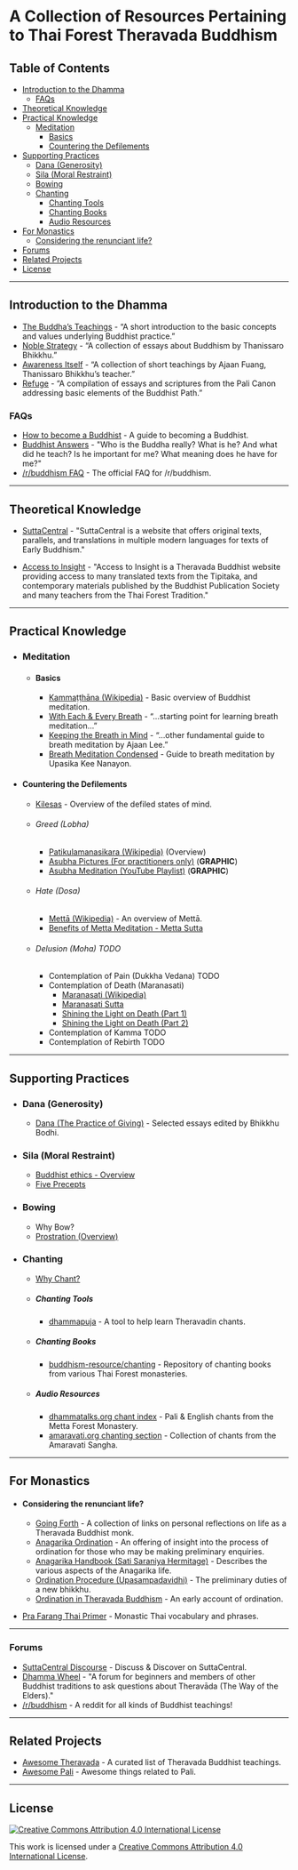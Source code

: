 # A Collection of Resources Pertaining to Thai Forest Theravada Buddhism



## Table of Contents

- [Introduction to the Dhamma](#introduction-to-the-dhamma)
  - [FAQs](#faqs)
- [Theoretical Knowledge](#theoretical-knowledge)
- [Practical Knowledge](#practical-knowledge)
  - [Meditation](#meditation)
    - [Basics](#basics)
    - [Countering the Defilements](#countering-the-defilements)
- [Supporting Practices](#supporting-practices)
  - [Dana (Generosity)](#dana-generosity)
  - [Sila (Moral Restraint)](#sila-moral-restraint)
  - [Bowing](#bowing)
  - [Chanting](#chanting)
    - [Chanting Tools](#chanting-tools)  
    - [Chanting Books](#chanting-books)
    - [Audio Resources](#audio-resources)
- [For Monastics](#for-monastics)
  - [Considering the renunciant life?](#considering-the-renunciant-life)
- [Forums](#forums)  
- [Related Projects](#related-projects)  
- [License](#license)


---


## Introduction to the Dhamma

- [The Buddha’s Teachings](https://www.dhammatalks.org/ebook_index.html#BuddhasTeachings) - “A short introduction to the basic concepts and values underlying Buddhist practice.”
- [Noble Strategy](https://www.dhammatalks.org/ebook_index.html#noblestrategy) - “A collection of essays about Buddhism by Thanissaro Bhikkhu.”
- [Awareness Itself](https://www.dhammatalks.org/ebook_index.html#awarenessitself) - “A collection of short teachings by Ajaan Fuang, Thanissaro Bhikkhu’s teacher.”
- [Refuge](https://www.dhammatalks.org/ebook_index.html#refuge) - “A compilation of essays and scriptures from the Pali Canon addressing basic elements of the Buddhist Path.”


### FAQs
- [How to become a Buddhist](http://www.parami.org/how-to-become-a-buddhist/) - A guide to becoming a Buddhist.
- [Buddhist Answers](http://www.parami.org/buddhist-answers/) - "Who is the Buddha really? What is he? And what did he teach?
Is he important for me? What meaning does he have for me?"
- [/r/buddhism FAQ](https://www.reddit.com/r/Buddhism/wiki/faq) - The official FAQ for /r/buddhism.


---


## Theoretical Knowledge

- [SuttaCentral](https://suttacentral.net/) - "SuttaCentral is a website that offers original texts, parallels, and translations in multiple modern languages for texts of Early Buddhism."

- [Access to Insight](http://www.accesstoinsight.org/) - "Access to Insight is a Theravada Buddhist website providing access to many translated texts from the Tipitaka, and contemporary materials published by the Buddhist Publication Society and many teachers from the Thai Forest Tradition."


---


## Practical Knowledge

  - ### Meditation

    - #### Basics
      - [Kammaṭṭhāna (Wikipedia)](https://en.wikipedia.org/wiki/Kamma%E1%B9%AD%E1%B9%ADh%C4%81na) - Basic overview of Buddhist meditation.
      - [With Each & Every Breath](https://www.dhammatalks.org/ebook_index.html#eachandeverybreath) - “…starting point for learning breath meditation…”
      - [Keeping the Breath in Mind](https://www.dhammatalks.org/ebook_index.html#keepingthebreath) - “…other fundamental guide to breath meditation by Ajaan Lee.”
      - [Breath Meditation Condensed](https://www.budsas.org/ebud/ebmed043.htm) - Guide to breath meditation by Upasika Kee Nanayon.

  - #### Countering the Defilements
    - <a href="https://en.wikipedia.org/wiki/Kleshas_(Buddhism)">Kilesas</a> - Overview of the defiled states of mind.

    - ###### Greed (Lobha)
      - [Patikulamanasikara (Wikipedia)](https://en.wikipedia.org/wiki/Patikulamanasikara) (Overview)
      - [Asubha Pictures (For practitioners only)](http://www.luangta.eu/site/books/book15_asubha.php) (**GRAPHIC**)
      - [Asubha Meditation (YouTube Playlist)](https://youtu.be/KpsvpuWiq3Q) (**GRAPHIC**)

    - ###### Hate (Dosa)
      - [Mettā (Wikipedia)](https://en.wikipedia.org/wiki/Mett%C4%81) - An overview of Mettā.
      - [Benefits of Metta Meditation - Metta Sutta](http://www.accesstoinsight.org/tipitaka/an/an11/an11.016.than.html)

    - ###### Delusion (Moha) TODO
      - Contemplation of Pain (Dukkha Vedana) TODO
      - Contemplation of Death (Maranasati)
        - [Maranasati (Wikipedia)](https://en.wikipedia.org/wiki/Mara%E1%B9%87asati)
        - [Maranasati Sutta](http://www.accesstoinsight.org/tipitaka/an/an06/an06.019.than.html)
        - [Shining the Light on Death (Part 1)](https://www.bcbsdharma.org/article/shining-the-light-of-death-on-life-maranasati-meditation-part-i/)
        - [Shining the Light on Death (Part 2)](https://www.bcbsdharma.org/article/shining-the-light-of-death-on-life-maranasati-meditation-part-ii/)
      - Contemplation of Kamma TODO
      - Contemplation of Rebirth TODO


---


## Supporting Practices

  - ### Dana (Generosity)
    - [Dana (The Practice of Giving)](http://www.accesstoinsight.org/lib/authors/various/wheel367.html) - Selected essays edited by Bhikkhu Bodhi.

  - ### Sila (Moral Restraint)
    - [Buddhist ethics - Overview](https://en.wikipedia.org/wiki/Buddhist_ethics)
    - [Five Precepts](https://en.wikipedia.org/wiki/Five_Precepts)

  - ### Bowing
    - Why Bow?
    - <a href="https://en.wikipedia.org/wiki/Prostration_(Buddhism)">Prostration (Overview)</a>

  - ### Chanting

    - [Why Chant?](https://github.com/job-talk/dhammapuja/wiki#why-chant)

    - ##### Chanting Tools
      - [dhammapuja](https://dhammapuja.com/) - A tool to help learn Theravadin chants.

    - ##### Chanting Books
      - [buddhism-resource/chanting](https://github.com/job-talk/buddhism-resource/tree/master/chanting) - Repository of chanting books from various Thai Forest monasteries.

    - ##### Audio Resources
      - [dhammatalks.org chant index](https://www.dhammatalks.org/chant_index.html) - Pali & English chants from the Metta Forest Monastery.
      - [amaravati.org chanting section](http://www.amaravati.org/speakers/amaravati-sangha/) - Collection of chants from the Amaravati Sangha.


---


## For Monastics

  - #### Considering the renunciant life?
    - [Going Forth](http://www.parami.org/going-forth/) - A collection of links on personal reflections on life as a Theravada Buddhist monk.
    - [Anagarika Ordination](https://github.com/job-talk/buddhism-resource/blob/master/ordination/Anagarika/anagarika_ordination.txt) - An offering of insight into the process of ordination for those who may be making preliminary enquiries.
    - [Anagarika Handbook (Sati Saraniya Hermitage)](https://github.com/job-talk/buddhism-resource/blob/master/ordination/Anagarika/anagarika_handbook_sati_saraniya_hermitage_version_iv.pdf) - Describes the various aspects of the Anagarika life.
    - [Ordination Procedure (Upasampadavidhi)](https://github.com/job-talk/buddhism-resource/blob/master/ordination/ordination_procedure-upasampadavidhi.pdf) - The preliminary duties of a new bhikkhu.
    - [Ordination in Theravada Buddhism](https://github.com/job-talk/buddhism-resource/blob/master/ordination/theravada_ordination.pdf) - An early account of ordination.

- [Pra Farang Thai Primer](https://github.com/job-talk/buddhism-resource/blob/readme/general/Pra%20Farang%20Thai%20Primer%201st%20Edition.pdf) - Monastic Thai vocabulary and phrases.



---


### Forums
- [SuttaCentral Discourse](https://discourse.suttacentral.net/) - Discuss & Discover on SuttaCentral.
- [Dhamma Wheel](http://dhammawheel.com/) - "A forum for beginners and members of other Buddhist traditions to ask questions about Theravāda (The Way of the Elders)."
- [/r/buddhism](https://www.reddit.com/r/Buddhism/) - A reddit for all kinds of Buddhist teachings!


---


## Related Projects
- [Awesome Theravada](https://github.com/johnjago/awesome-theravada) - A curated list of Theravada Buddhist teachings.
- [Awesome Pali](https://github.com/unbinding-org/awesome-pali) - Awesome things related to Pali.


---


## License

[<img src="https://i.creativecommons.org/l/by/4.0/80x15.png" alt="Creative Commons Attribution 4.0 International License" border-width="0">](http://creativecommons.org/licenses/by/4.0/)

This work is licensed under a [Creative Commons Attribution 4.0 International License](http://creativecommons.org/licenses/by/4.0/).

